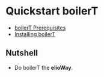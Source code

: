 # Quickstart boilerT

- [boilerT Prerequisites](/ribs/boilerT/prerequisites.html)
- [Installing boilerT](/ribs/boilerT/installing.html)

## Nutshell

- Do boilerT the **elioWay**.
